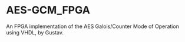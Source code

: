 # AES-GCM_FPGA

An FPGA implementation of the AES Galois/Counter Mode of Operation using VHDL, by Gustav.